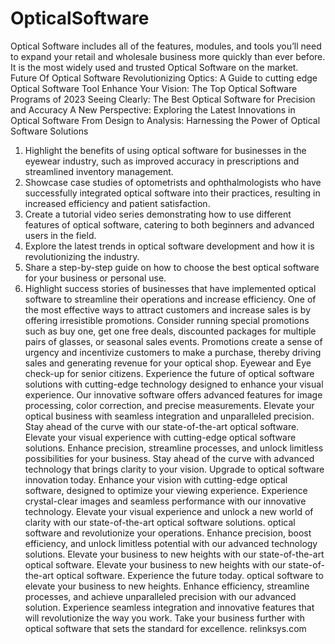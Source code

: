 # OpticalSoftware
Optical Software includes all of the features, modules, and tools you’ll need to expand your retail and wholesale business more quickly than ever before. It is the most widely used and trusted Optical Software on the market.
Future Of Optical Software
Revolutionizing Optics: A Guide to cutting edge Optical Software Tool
Enhance Your Vision: The Top Optical Software Programs of 2023
Seeing Clearly: The Best Optical Software for Precision and Accuracy
A New Perspective: Exploring the Latest Innovations in Optical Software
From Design to Analysis: Harnessing the Power of Optical Software Solutions
1. Highlight the benefits of using optical software for businesses in the eyewear industry, such as improved accuracy in prescriptions and streamlined inventory management.
2. Showcase case studies of optometrists and ophthalmologists who have successfully integrated optical software into their practices, resulting in increased efficiency and patient satisfaction.
3. Create a tutorial video series demonstrating how to use different features of optical software, catering to both beginners and advanced users in the field.
4. Explore the latest trends in optical software development and how it is revolutionizing the industry.
5. Share a step-by-step guide on how to choose the best optical software for your business or personal use.
6. Highlight success stories of businesses that have implemented optical software to streamline their operations and increase efficiency.
One of the most effective ways to attract customers and increase sales is by offering irresistible promotions. Consider running special promotions such as buy one, get one free deals, discounted packages for multiple pairs of glasses, or seasonal sales events. Promotions create a sense of urgency and incentivize customers to make a purchase, thereby driving sales and generating revenue for your optical shop. Eyewear and Eye check-up for senior citizens.
Experience the future of optical software solutions with cutting-edge technology designed to enhance your visual experience. Our innovative software offers advanced features for image processing, color correction, and precise measurements. Elevate your optical business with seamless integration and unparalleled precision. Stay ahead of the curve with our state-of-the-art optical software.
Elevate your visual experience with cutting-edge optical software solutions. Enhance precision, streamline processes, and unlock limitless possibilities for your business. Stay ahead of the curve with advanced technology that brings clarity to your vision. Upgrade to optical software innovation today.
Enhance your vision with cutting-edge optical software, designed to optimize your viewing experience. Experience crystal-clear images and seamless performance with our innovative technology. Elevate your visual experience and unlock a new world of clarity with our state-of-the-art optical software solutions.
optical software and revolutionize your operations. Enhance precision, boost efficiency, and unlock limitless potential with our advanced technology solutions. Elevate your business to new heights with our state-of-the-art optical software. Elevate your business to new heights with our state-of-the-art optical software. Experience the future today.
optical software to elevate your business to new heights. Enhance efficiency, streamline processes, and achieve unparalleled precision with our advanced solution. Experience seamless integration and innovative features that will revolutionize the way you work. Take your business further with optical software that sets the standard for excellence.
relinksys.com
